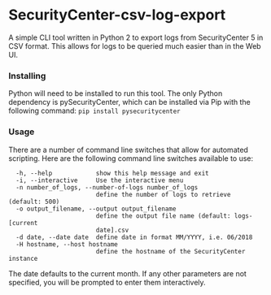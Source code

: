 # SecurityCenter-csv-log-export

A simple CLI tool written in Python 2 to export logs from SecurityCenter 5 in CSV format. This allows for logs to be queried much easier than in the Web UI. 

### Installing 
Python will need to be installed to run this tool. 
The only Python dependency is pySecurityCenter, which can be installed via Pip with the following command:
`pip install pysecuritycenter`

### Usage
There are a number of command line switches that allow for automated scripting. Here are the following command line switches available to use:
```
  -h, --help            show this help message and exit
  -i, --interactive     Use the interactive menu
  -n number_of_logs, --number-of-logs number_of_logs
                        define the number of logs to retrieve (default: 500)
  -o output_filename, --output output_filename
                        define the output file name (default: logs-[current
                        date].csv
  -d date, --date date  define date in format MM/YYYY, i.e. 06/2018
  -H hostname, --host hostname
                        define the hostname of the SecurityCenter instance
```
The date defaults to the current month. If any other parameters are not specified, you will be prompted to enter them interactively. 
